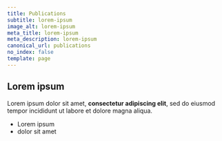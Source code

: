 ```yaml
---
title: Publications
subtitle: lorem-ipsum
image_alt: lorem-ipsum
meta_title: lorem-ipsum
meta_description: lorem-ipsum
canonical_url: publications
no_index: false
template: page
---
```

## Lorem ipsum

Lorem ipsum dolor sit amet, **consectetur adipiscing elit**, sed do eiusmod tempor incididunt ut labore et dolore magna aliqua.

- Lorem ipsum
- dolor sit amet
